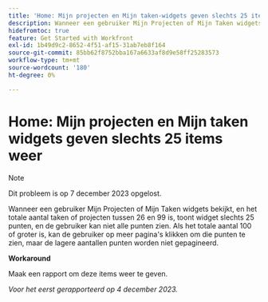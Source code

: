 ```yaml
---
title: 'Home: Mijn projecten en Mijn taken-widgets geven slechts 25 items weer.'
description: Wanneer een gebruiker Mijn Projecten of Mijn Taken widgets bekijkt, en het totale aantal taken of projecten tussen 26 en 99 is, toont widget slechts 25 punten, en de gebruiker kan niet alle punten zien. Als het totale aantal 100 of groter is, kan de gebruiker op meer pagina's klikken om die punten te zien, maar de lagere aantallen punten worden niet gepagineerd.
hidefromtoc: true
feature: Get Started with Workfront
exl-id: 1b49d9c2-8652-4f51-af15-31ab7eb8f164
source-git-commit: 85bb62f8752bba167a6633af8d9e58ff25283573
workflow-type: tm+mt
source-wordcount: '180'
ht-degree: 0%

---
```


# Home: Mijn projecten en Mijn taken widgets geven slechts 25 items weer

>[!NOTE]
>
>Dit probleem is op 7 december 2023 opgelost.

Wanneer een gebruiker Mijn Projecten of Mijn Taken widgets bekijkt, en het totale aantal taken of projecten tussen 26 en 99 is, toont widget slechts 25 punten, en de gebruiker kan niet alle punten zien. Als het totale aantal 100 of groter is, kan de gebruiker op meer pagina&#39;s klikken om die punten te zien, maar de lagere aantallen punten worden niet gepagineerd.

**Workaround**

Maak een rapport om deze items weer te geven.

_Voor het eerst gerapporteerd op 4 december 2023._
